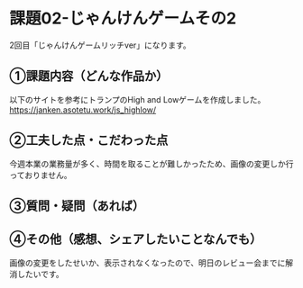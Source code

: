 # 課題02-じゃんけんゲームその2
2回目「じゃんけんゲームリッチver」になります。

## ①課題内容（どんな作品か）
以下のサイトを参考にトランプのHigh and Lowゲームを作成しました。
https://janken.asotetu.work/js_highlow/

## ②工夫した点・こだわった点
今週本業の業務量が多く、時間を取ることが難しかったため、画像の変更しか行っておりません。

## ③質問・疑問（あれば）

## ④その他（感想、シェアしたいことなんでも）
画像の変更をしたせいか、表示されなくなったので、明日のレビュー会までに解消したいです。
